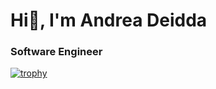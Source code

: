 # Hi👋, I'm Andrea Deidda
### Software Engineer
[![trophy](https://github-profile-trophy.vercel.app/?username=Andrea-Deidda)](https://github.com/ryo-ma/github-profile-trophy)
<!--
**Andrea-Deidda/Andrea-Deidda** is a ✨ _special_ ✨ repository because its `README.md` (this file) appears on your GitHub profile.

Here are some ideas to get you started:

- 🔭 I’m currently working on ...
- 🌱 I’m currently learning ...
- 👯 I’m looking to collaborate on ...
- 🤔 I’m looking for help with ...
- 💬 Ask me about ...
- 📫 How to reach me: ...
- 😄 Pronouns: ...
- ⚡ Fun fact: ...
-->
